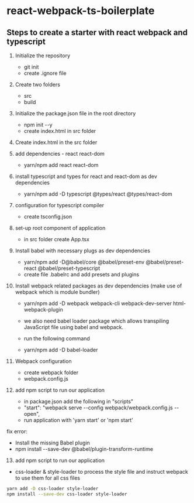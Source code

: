 # react-webpack-ts-boilerplate

## Steps to create a starter with react webpack and typescript
1. Initialize the repository
    - git init
    - create .ignore file

2. Create two folders
    - src
    - build

3. Initialize the package.json file in the root directory
    - npm init --y
    - create index.html in src folder

4. Create index.html in the src folder

5. add dependencies - react react-dom
    - yarn/npm add react react-dom

6. install typescript and types for react and react-dom as dev dependencies
    - yarn/npm add -D typescript @types/react @types/react-dom

7. configuration for typescript compiler
    - create tsconfig.json

8. set-up root component of application
    - in src folder create App.tsx

9. Install babel with necessary plugs as dev dependencies
    - yarn/npm add -D@babel/core @babel/preset-env @babel/preset-react @babel/preset-typescript
    - create file .babelrc and add presets and plugins

10. Install webpack related packages as dev dependencies (make use of webpack which is module bundler)
    - yarn/npm add -D webpack webpack-cli webpack-dev-server html-webpack-plugin
  
    - we also need babel loader package which allows transpiling JavaScript file using babel and webpack.
    - run the following command
    - yarn/npm add -D babel-loader

11. Webpack configuration
    - create webpack folder
    - webpack.config.js

12. add npm script to run our application
    - in package.json add the following in "scripts"
    - "start": "webpack serve --config webpack/webpack.config.js --open",
    - run application with 'yarn start' or 'npm start'

fix error:
- Install the missing Babel plugin
- npm install --save-dev @babel/plugin-transform-runtime

13. add npm script to run our application
 - css-loader & style-loader to process the style file and instruct webpack to use them for all css files
 ```bash
 yarn add -D css-loader style-loader
 npm install --save-dev css-loader style-loader
 ```